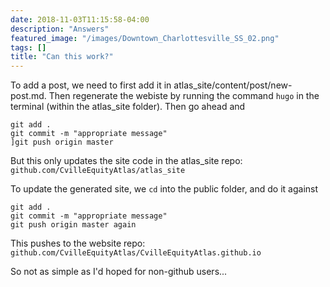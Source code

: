 ```yaml
---
date: 2018-11-03T11:15:58-04:00
description: "Answers"
featured_image: "/images/Downtown_Charlottesville_SS_02.png"
tags: []
title: "Can this work?"
---
```


To add a post, we need to first add it in atlas_site/content/post/new-post.md. Then regenerate the webiste by running the command `hugo` in the terminal (within the atlas_site folder). Then go ahead and

```
git add . 
git commit -m "appropriate message"
]git push origin master
```
But this only updates the site code in the atlas_site repo: `github.com/CvilleEquityAtlas/atlas_site`

To update the generated site, we `cd` into the public folder, and do it against
```
git add .
git commit -m "appropriate message"
git push origin master again
```
This pushes to the website repo: `github.com/CvilleEquityAtlas/CvilleEquityAtlas.github.io`

So not as simple as I'd hoped for non-github users...
